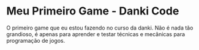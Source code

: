 # Meu Primeiro Game - Danki Code
 O primeiro game que eu estou fazendo no curso da danki. Não é nada tão grandioso, é apenas para aprender e testar técnicas e mecânicas para programação de jogos.
